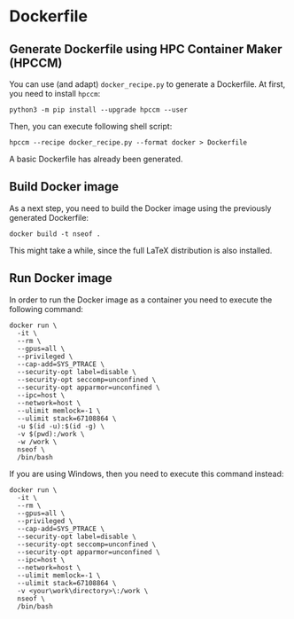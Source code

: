 # Dockerfile

## Generate Dockerfile using HPC Container Maker (HPCCM)
You can use (and adapt) `docker_recipe.py` to generate a Dockerfile. At first, you need to install `hpccm`:

```shell
python3 -m pip install --upgrade hpccm --user
```

Then, you can execute following shell script:

```shell
hpccm --recipe docker_recipe.py --format docker > Dockerfile
```
A basic Dockerfile has already been generated.

## Build Docker image
As a next step, you need to build the Docker image using the previously generated Dockerfile:

```shell
docker build -t nseof .
```
This might take a while, since the full LaTeX distribution is also installed.

## Run Docker image
In order to run the Docker image as a container you need to execute the following command:

```shell
docker run \
  -it \
  --rm \
  --gpus=all \
  --privileged \
  --cap-add=SYS_PTRACE \
  --security-opt label=disable \
  --security-opt seccomp=unconfined \
  --security-opt apparmor=unconfined \
  --ipc=host \
  --network=host \
  --ulimit memlock=-1 \
  --ulimit stack=67108864 \
  -u $(id -u):$(id -g) \
  -v $(pwd):/work \
  -w /work \
  nseof \
  /bin/bash
```

If you are using Windows, then you need to execute this command instead:

```shell
docker run \
  -it \
  --rm \
  --gpus=all \
  --privileged \
  --cap-add=SYS_PTRACE \
  --security-opt label=disable \
  --security-opt seccomp=unconfined \
  --security-opt apparmor=unconfined \
  --ipc=host \
  --network=host \
  --ulimit memlock=-1 \
  --ulimit stack=67108864 \
  -v <your\work\directory>\:/work \
  nseof \
  /bin/bash
```
